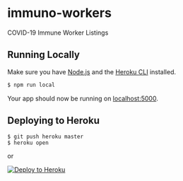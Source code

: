 # immuno-workers
COVID-19 Immune Worker Listings

## Running Locally

Make sure you have [Node.js](http://nodejs.org/) and the [Heroku CLI](https://cli.heroku.com/) installed.

```sh
$ npm run local
```

Your app should now be running on [localhost:5000](http://localhost:5000/).

## Deploying to Heroku

```
$ git push heroku master
$ heroku open
```
or

[![Deploy to Heroku](https://www.herokucdn.com/deploy/button.png)](https://heroku.com/deploy)
